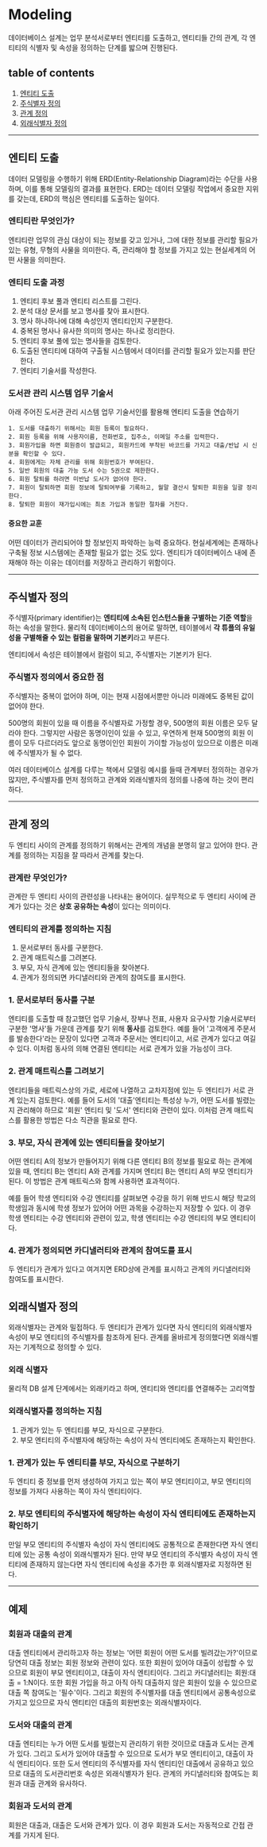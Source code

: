 # Modeling
데이터베이스 설계는 업무 분석서로부터 엔티티를 도출하고, 엔티티들 간의 관계, 각 엔티티의 식별자 및 속성을 정의하는 단계를 밟으며 진행된다.


## table of contents
1. [엔티티 도출](#엔티티-도출)
1. [주식별자 정의](#주식별자-정의)
1. [관계 정의](#관계-정의)
1. [외래식별자 정의](#외래식별자-정의)


---

## 엔티티 도출
데이터 모델링을 수행하기 위해 ERD(Entity-Relationship Diagram)라는 수단을 사용하며, 이를 통해 모델링의 결과를 표현한다. ERD는 데이터 모델링 작업에서 중요한 지위를 갖는데, ERD의 핵심은 엔티티를 도출하는 일이다.

### 엔티티란 무엇인가?
엔티티란 업무의 관심 대상이 되는 정보를 갖고 있거나, 그에 대한 정보를 관리할 필요가 있는 유형, 무형의 사물을 의미한다. 즉, 관리해야 할 정보를 가지고 있는 현실세계의 어떤 사물을 의미한다.

### 엔티티 도출 과정
1. 엔티티 후보 풀과 엔티티 리스트를 그린다.
1. 분석 대상 문서를 보고 명사를 찾아 표시한다.
1. 명사 하나하나에 대해 속성인지 엔티티인지 구분한다. 
1. 중복된 명사나 유사한 의미의 명사는 하나로 정리한다.
1. 엔티티 후보 풀에 있는 명사들을 검토한다.
1. 도출된 엔티티에 대하여 구출될 시스템에서 데이터를 관리할 필요가 있는지를 판단한다.
1. 엔티티 기술서를 작성한다.

### 도서관 관리 시스템 업무 기술서
아래 주어진 도서관 관리 시스템 업무 기술서인를 활용해 엔티티 도출을 연습하기

```
1. 도서를 대출하기 위해서는 회원 등록이 필요하다.
2. 회원 등록을 위해 사용자이름, 전화번호, 집주소, 이메일 주소를 입력한다. 
3. 회원가입을 하면 회원증이 발급되고, 회원카드에 부착된 바코드를 가지고 대출/반납 시 신분을 확인할 수 있다.
4. 회원에게는 자체 관리를 위해 회원번호가 부여된다.
5. 일반 회원의 대출 가능 도서 수는 5권으로 제한한다.
6. 회원 탈퇴를 하려면 미반납 도서가 없어야 한다.
7. 회원이 탈퇴하면 회원 정보에 탈퇴여부를 기록하고, 월말 결산시 탈퇴한 회원을 일괄 정리한다. 
8. 탈퇴한 회원이 재가입시에는 최초 가입과 동일한 절차를 거친다. 
```

#### 중요한 교훈
어떤 데이터가 관리되어야 할 정보인지 파악하는 능력 중요하다.
현실세계에는 존재하나 구축될 정보 시스템에는 존재할 필요가 없는 것도 있다. 엔티티가 데이터베이스 내에 존재해야 하는 이유는 데이터를 저장하고 관리하기 위함이다. 


---


## 주식별자 정의
주식별자(primary identifier)는 **엔티티에 소속된 인스턴스들을 구별하는 기준 역할**을 하는 속성을 말한다. 물리적 데이터베이스의 용어로 말하면, 테이블에서 **각 튜플의 유일성을 구별해줄 수 있는 컬럼을 말하며 기본키**라고 부른다. 

엔티티에서 속성은 테이블에서 컬럼이 되고, 주식별자는 기본키가 된다. 

### 주식별자 정의에서 중요한 점
주식별자는 중복이 없어야 하며, 이는 현재 시점에서뿐만 아니라 미래에도 중복된 값이 없어야 한다.

500명의 회원이 있을 때 이름을 주식별자로 가정할 경우, 500명의 회원 이름은 모두 달라야 한다. 그렇지만 사람은 동명이인이 있을 수 있고, 우연하게 현재 500명의 회원 이름이 모두 다르더라도 앞으로 동명이인인 회원이 가이할 가능성이 있으므로 이름은 미래에 주식별자가 될 수 없다. 


여러 데이터베이스 설계를 다루는 책에서 모델링 예시를 들때 관계부터 정의하는 경우가 많지만, 주식별자를 먼저 정의하고 관계와 외래식별자의 정의를 나중에 하는 것이 편리하다. 



---


## 관계 정의
두 엔티티 사이의 관계를 정의하기 위해서는 관계의 개념을 분명히 알고 있어야 한다. 
관계를 정의하는 지짐을 잘 따라서 관계를 찾는다.

### 관계란 무엇인가?
관계란 두 엔티티 사이의 관련성을 나타내는 용어이다. 실무적으로 두 엔티티 사이에 관계가 있다는 것은 **상호 공유하는 속성**이 있다는 의미이다. 


### 엔티티의 관계를 정의하는 지침
1. 문서로부터 동사를 구분한다.
1. 관계 매트릭스를 그려본다.
1. 부모, 자식 관계에 있는 엔티티들을 찾아본다.
1. 관계가 정의되면 카디낼러티와 관계의 참여도를 표시한다. 

### 1. 문서로부터 동사를 구분
엔티티를 도출할 때 참고했던 업무 기술서, 장부나 전표, 사용자 요구사항 기술서로부터 구분한 '명사'들 가운데 관계를 찾기 위해 **동사**를 검토한다. 예를 들어 '고객에게 주문서를 발송한다'라는 문장이 있다면 고객과 주문서는 엔티티이고, 서로 관계가 있다고 여길 수 있다. 이처럼 동사의 의해 연결된 엔티티는 서로 관계가 있을 가능성이 크다. 

### 2. 관계 매트릭스를 그려보기
엔티티들을 매트릭스상의 가로, 세로에 나열하고 교차지점에 있는 두 엔티티가 서로 관계 있는지 검토한다. 예를 들어 도서의 '대출'엔티티는 특성상 누가, 어떤 도서를 빌렸는지 관리해야 하므로 '회원' 엔티티 및 '도서' 엔티티와 관련이 있다. 이처럼 관계 매트릭스를 활용한 방법은 다소 직관을 필요로 한다.

### 3. 부모, 자식 관계에 있는 엔티티들을 찾아보기
어떤 엔티티 A의 정보가 만들어지기 위해 다른 엔티티 B의 정보를 필요로 하는 관계에 있을 때, 엔티티 B는 엔티티 A와 관계를 가지며 엔티티 B는 엔티티 A의 부모 엔티티가 된다. 이 방법은 관계 매트릭스와 함께 사용하면 효과적이다. 

예를 들어 학생 엔티티와 수강 엔티티를 살펴보면 수강을 하기 위해 반드시 해당 학교의 학생임과 동시에 학생 정보가 있어야 어떤 과목을 수강하는지 저장할 수 있다. 이 경우 학생 엔티티는 수강 엔티티와 관련이 있고, 학생 엔티티는 수강 엔티티의 부모 엔티티이다. 

### 4. 관계가 정의되면 카디낼러티와 관계의 참여도를 표시
두 엔티티가 관계가 있다고 여겨지면 ERD상에 관계를 표시하고 관계의 카디낼러티와 참여도를 표시한다.


## 외래식별자 정의
외래식별자는 관계와 밀접하다. 두 엔티티가 관계가 있다면 자식 엔티티의 외래식별자 속성이 부모 엔티티의 주식별자를 참조하게 된다. 관계를 올바르게 정의했다면 외래식별자는 기계적으로 정의할 수 있다.

### 외래 식별자
물리적 DB 설계 단계에서는 외래키라고 하며, 엔티티와 엔티티를 연결해주는 고리역할

### 외래식별자를 정의하는 지침
1. 관계가 있는 두 엔티티를 부모, 자식으로 구분한다.
1. 부모 엔티티의 주식별자에 해당하는 속성이 자식 엔티티에도 존재하는지 확인한다.

### 1. 관계가 있는 두 엔티티를 부모, 자식으로 구분하기
두 엔티티 중 정보를 먼저 생성하여 가지고 있는 쪽이 부모 엔티티이고, 부모 엔티티의 정보를 가져다 사용하는 쪽이 자식 엔티티이다.

### 2. 부모 엔티티의 주식별자에 해당하는 속성이 자식 엔티티에도 존재하는지 확인하기
만일 부모 엔티티의 주식별자 속성이 자식 엔티티에도 공통적으로 존재한다면 자식 엔티티에 있는 공통 속성이 외래식별자가 된다. 만약 부모 엔티티의 주식별자 속성이 자식 엔티티에 존재하지 않는다면 자식 엔티티에 속성을 추가한 후 외래식별자로 지정하면 된다.

---


## 예제

### 회원과 대출의 관계
대출 엔티티에서 관리하고자 하는 정보는 '어떤 회원이 어떤 도서를 빌려갔는가?'이므로 당연히 대출 정보는 회원 정보와 관련이 있다. 또한 회원이 있어야 대출이 성립할 수 있으므로 회원이 부모 엔티티이고, 대출이 자식 엔티티이다. 그리고 카디낼러티는 회원:대출 = 1:N이다. 또한 회원 가입을 하고 아직 아직 대출하지 않은 회원이 있을 수 있으므로 대출 쪽 참여도는 '필수'이다. 그리고 회원의 주식별자를 대출 엔티티에서 공통속성으로 가지고 있으므로 자식 엔티티인 대출의 회원번호는 외래식별자이다. 

### 도서와 대출의 관계
대출 엔티티는 누가 어떤 도서를 빌렸는지 관리하기 위한 것이므로 대출과 도서는 관계가 있다. 그리고 도서가 있어야 대출할 수 있으므로 도서가 부모 엔티티이고, 대출이 자식 엔티티이다. 또한 도서 엔티티의 주식별자를 자식 엔티티인 대출에서 공유하고 있으므로 대출의 도서관리번호 속성은 외래식별자가 된다. 관계의 카디낼러티와 참여도는 회원과 대출 관계와 유사하다. 


### 회원과 도서의 관계
회원은 대출과, 대출은 도서와 관계가 있다. 이 경우 회원과 도서는 자동적으로 간접 관계를 가지게 된다. 